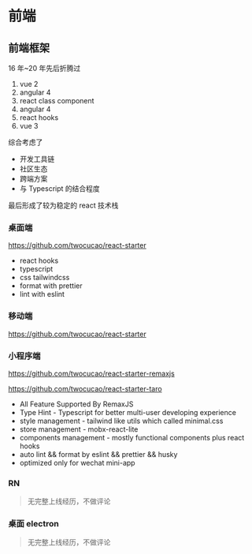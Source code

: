# 前端

## 前端框架

16 年~20 年先后折腾过

1. vue 2
2. angular 4
3. react class component
4. angular 4
5. react hooks
6. vue 3

综合考虑了

- 开发工具链
- 社区生态
- 跨端方案
- 与 Typescript 的结合程度

最后形成了较为稳定的 react 技术栈

### 桌面端

https://github.com/twocucao/react-starter

- react hooks
- typescript
- css tailwindcss
- format with prettier
- lint with eslint

### 移动端

https://github.com/twocucao/react-starter

### 小程序端

https://github.com/twocucao/react-starter-remaxjs

https://github.com/twocucao/react-starter-taro

- All Feature Supported By RemaxJS
- Type Hint - Typescript for better multi-user developing experience
- style management - tailwind like utils which called minimal.css
- store management - mobx-react-lite
- components management - mostly functional components plus react hooks
- auto lint && format by eslint && prettier && husky
- optimized only for wechat mini-app

### RN

> 无完整上线经历，不做评论

### 桌面 electron

> 无完整上线经历，不做评论
